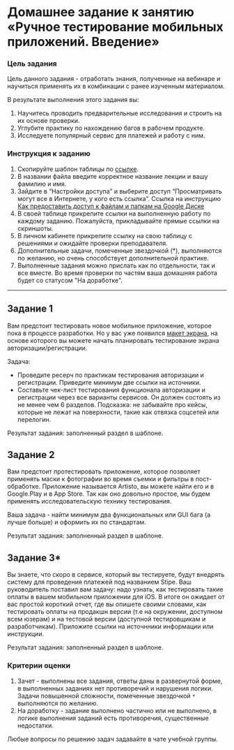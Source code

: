 
# Домашнее задание к занятию «Ручное тестирование мобильных приложений. Введение»

### Цель задания

Цель данного задания - отработать знания, полученные на вебинаре и научиться применять их в комбинации с ранее изученным материалом.

В результате выполнения этого задания вы:

1. Научитесь проводить предварительные исследования и строить на их основе проверки.
2. Углубите практику по нахождению багов в рабочем продукте.
3. Исследуете популярный сервис для платежей и работу с ним.


### Инструкция к заданию

1. Скопируйте шаблон таблицы по [ссылке](https://docs.google.com/spreadsheets/d/1B8kvrxyKEs1uFAuFeIyYzVQSElvBGAzaFrnboQH6RL4/edit?usp=sharing).
2. В названии файла введите корректное название лекции и вашу фамилию и имя.
3. Зайдите в “Настройки доступа” и выберите доступ “Просматривать могут все в Интернете, у кого есть ссылка”. Ссылка на инструкцию [Как предоставить доступ к файлам и папкам на Google Диске](https://support.google.com/docs/answer/2494822?hl=ru&co=GENIE.Platform%3DDesktop)
4. В своей таблице прикрепите ссылки на выполненную работу по каждому заданию. Пожалуйста, прикладывайте прямые ссылки на скриншоты.
5. В личном кабинете прикрепите ссылку на свою таблицу с решениями и ожидайте проверки преподавателя.
6. Дополнительные задачи, помеченные звездочкой (*), выполняются по желанию, но очень способствует дополнительной практике.
7. Выполненные задания можно прислать как по отдельности, так и все вместе. Во время проверки по частям ваша домашняя работа будет со статусом "На доработке".

------

## Задание 1

Вам предстоит тестировать новое мобильное приложение, которое пока в процессе разработки.
Но у вас уже появился [макет экрана](https://drive.google.com/file/d/1F-gtjUhO4rj9WWoVzXjpO0oxZapE8M0q/view?usp=sharing), на основе которого вы можете начать планировать тестирование экрана авторизации/регистрации. 

Задача:
 - Проведите ресерч по практикам тестирования авторизации и регистрации. Приведите минимум две ссылки на источники.
 - Составьте чек-лист тестирования функционала авторизации и регистрации через все варианты сервисов. Он должен состоять из не менее чем 6 разделов.
Подсказка: не забывайте про кейсы, которые не лежат на поверхности, такие как отвязка соцсетей или перелогин. 

Результат задания: заполненный раздел в шаблоне.

## Задание 2 

Вам предстоит протестировать приложение, которое позволяет применять маски к фотографии во время съемки и фильтры в пост-обработке.
Приложение называется Artisto, вы можете найти его и в Google.Play и в App Store. Так как оно довольно простое, мы будем применять исследовательскую технику тестирования.

Ваша задача - найти минимум два функциональных или GUI бага (а лучше больше) и оформить их по стандартам.

Результат задания: заполненный раздел в шаблоне.

## Задание 3*

Вы знаете, что скоро в сервисе, который вы тестируете, будут внедрять систему для проведения платежей под названием Stipe. 
Ваш руководитель поставил вам задачу: надо узнать, как тестировать такие оплаты в вашем мобильном приложении для iOS.
В итоге он ожидает от вас простой короткий отчет, где вы опишете своими словами, как тестировать оплаты на продакшн версии (т.е на окружении, доступном всем юзерам) и на тестовой версии (доступной тестировщикам и разработчикам). Приложите ссылки на источнники информации или инструкции.

Результат задания: заполненный раздел в шаблоне.

### Критерии оценки

1. Зачет - выполнены все задания, ответы даны в развернутой форме, в выполненных заданиях нет противоречий и нарушения логики. Задачи повышенной сложности, помеченные звездочкой `*` выполняются по желанию. 
2. На доработку - задание выполнено частично или не выполнено, в логике выполнения заданий есть противоречия, существенные недостатки.


Любые вопросы по решению задач задавайте в чате учебной группы.

